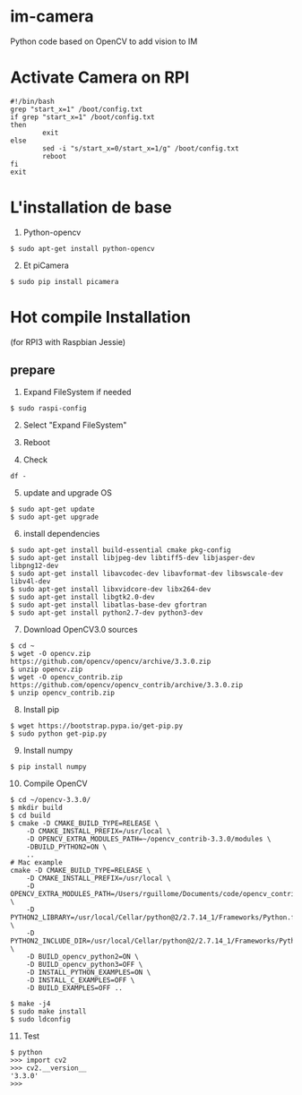 # im-camera
Python code based on OpenCV to add vision to IM

#  Activate Camera on RPI

```shell
#!/bin/bash
grep "start_x=1" /boot/config.txt
if grep "start_x=1" /boot/config.txt
then
        exit
else
        sed -i "s/start_x=0/start_x=1/g" /boot/config.txt
        reboot
fi
exit
```

# L'installation de base

1. Python-opencv

```shell
$ sudo apt-get install python-opencv
```

2. Et piCamera
 
```shell
$ sudo pip install picamera
```

# Hot compile Installation

(for RPI3 with Raspbian Jessie)

## prepare 

1. Expand FileSystem if needed

```shell
$ sudo raspi-config
```

2. Select "Expand FileSystem"

3. Reboot

4. Check

```shell
df -
```

5. update and upgrade OS

```shell
$ sudo apt-get update
$ sudo apt-get upgrade
```

6. install dependencies

```shell
$ sudo apt-get install build-essential cmake pkg-config
$ sudo apt-get install libjpeg-dev libtiff5-dev libjasper-dev libpng12-dev
$ sudo apt-get install libavcodec-dev libavformat-dev libswscale-dev libv4l-dev
$ sudo apt-get install libxvidcore-dev libx264-dev
$ sudo apt-get install libgtk2.0-dev
$ sudo apt-get install libatlas-base-dev gfortran
$ sudo apt-get install python2.7-dev python3-dev
```

7. Download OpenCV3.0 sources

```shell
$ cd ~
$ wget -O opencv.zip https://github.com/opencv/opencv/archive/3.3.0.zip
$ unzip opencv.zip
$ wget -O opencv_contrib.zip https://github.com/opencv/opencv_contrib/archive/3.3.0.zip
$ unzip opencv_contrib.zip
```

8. Install pip

```shell
$ wget https://bootstrap.pypa.io/get-pip.py
$ sudo python get-pip.py
```

9. Install numpy

```shell
$ pip install numpy
```

10. Compile OpenCV

```shell
$ cd ~/opencv-3.3.0/
$ mkdir build
$ cd build
$ cmake -D CMAKE_BUILD_TYPE=RELEASE \
    -D CMAKE_INSTALL_PREFIX=/usr/local \
    -D OPENCV_EXTRA_MODULES_PATH=~/opencv_contrib-3.3.0/modules \
    -DBUILD_PYTHON2=ON \
    ..
# Mac example
cmake -D CMAKE_BUILD_TYPE=RELEASE \
    -D CMAKE_INSTALL_PREFIX=/usr/local \
    -D OPENCV_EXTRA_MODULES_PATH=/Users/rguillome/Documents/code/opencv_contrib/modules \
    -D PYTHON2_LIBRARY=/usr/local/Cellar/python@2/2.7.14_1/Frameworks/Python.framework/Versions/2.7/lib/libpython2.7.dylib \
    -D PYTHON2_INCLUDE_DIR=/usr/local/Cellar/python@2/2.7.14_1/Frameworks/Python.framework/Versions/2.7/include/python2.7 \
    -D BUILD_opencv_python2=ON \
    -D BUILD_opencv_python3=OFF \
    -D INSTALL_PYTHON_EXAMPLES=ON \
    -D INSTALL_C_EXAMPLES=OFF \
    -D BUILD_EXAMPLES=OFF ..

$ make -j4
$ sudo make install
$ sudo ldconfig
```

11. Test

```shell
$ python
>>> import cv2
>>> cv2.__version__
'3.3.0'
>>>
```


